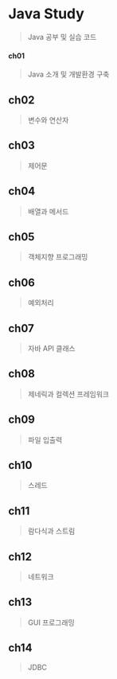 # Java Study
> Java 공부 및 실습 코드

#### ch01
> Java 소개 및 개발환경 구축

## ch02
> 변수와 연산자

## ch03
> 제어문

## ch04
> 배열과 메서드

## ch05
> 객체지향 프로그래밍

## ch06
> 예외처리

## ch07
>  자바 API 클래스

## ch08
> 제네릭과 컬렉션 프레임워크

## ch09
> 파일 입출력

## ch10
> 스레드

## ch11
> 람다식과 스트림

## ch12
> 네트워크

## ch13
> GUI 프로그래밍

## ch14
> JDBC






